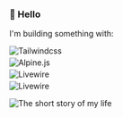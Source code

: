 ### 👋 Hello 

I'm building something with:

<img style="display:block;margin-bottom:4px" src="https://img.shields.io/badge/Tailwindcss-0C1116?logo=Tailwindcss&style=for-the-badge&labelColor=161A23" alt="Tailwindcss">

<img style="display:block;margin-bottom:4px" src="https://img.shields.io/badge/Alpine.js-0C1116?logo=Alpine.js&style=for-the-badge&labelColor=161A23" alt="Alpine.js">

<img style="display:block;margin-bottom:4px" src="https://img.shields.io/badge/Livewire-0C1116?logo=Livewire&style=for-the-badge&labelColor=161A23&logoColor=pink" alt="Livewire">

<img style="display:block;margin-bottom:4px" src="https://img.shields.io/badge/Livewire-0C1116?logo=Livewire&style=for-the-badge&labelColor=161A23" alt="Livewire">

![The short story of my life](https://preview.redd.it/ysaejld56apa1.jpeg?width=539&format=pjpg&auto=webp&v=enabled&s=c882ae3776cd3ed127f102387967caa0fb7634a5)

